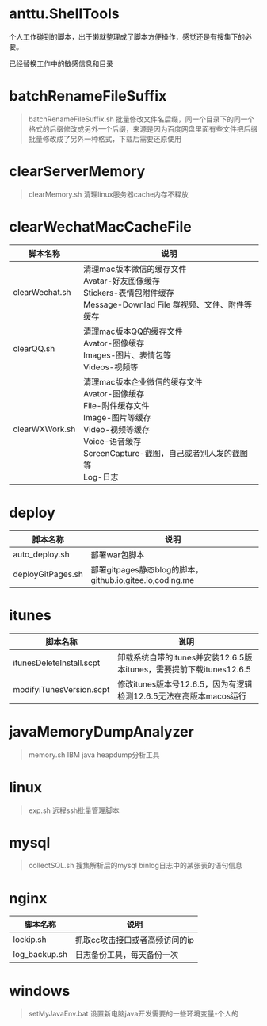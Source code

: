 # anttu.ShellTools
个人工作碰到的脚本，出于懒就整理成了脚本方便操作，感觉还是有搜集下的必要。

已经替换工作中的敏感信息和目录

# batchRenameFileSuffix
> batchRenameFileSuffix.sh 批量修改文件名后缀，同一个目录下的同一个格式的后缀修改成另外一个后缀，来源是因为百度网盘里面有些文件把后缀批量修改成了另外一种格式，下载后需要还原使用

# clearServerMemory
> clearMemory.sh 清理linux服务器cache内存不释放

# clearWechatMacCacheFile
脚本名称|说明
|-|-|
clearWechat.sh|清理mac版本微信的缓存文件<br>Avatar-好友图像缓存<br>Stickers-表情包附件缓存<br>Message-Downlad File 群视频、文件、附件等缓存  
clearQQ.sh|清理mac版本QQ的缓存文件<br>Avator-图像缓存<br>Images-图片、表情包等<br>Videos-视频等  
clearWXWork.sh|清理mac版本企业微信的缓存文件<br>Avator-图像缓存<br>File-附件缓存文件<br>Image-图片等缓存<br>Video-视频等缓存<br>Voice-语音缓存<br>ScreenCapture-截图，自己或者别人发的截图等<br>Log-日志

# deploy
脚本名称|说明
|-|-|
auto_deploy.sh|部署war包脚本
deployGitPages.sh|部署gitpages静态blog的脚本，github.io,gitee.io,coding.me


# itunes  
脚本名称|说明
|-|-|
itunesDeleteInstall.scpt|卸载系统自带的itunes并安装12.6.5版本itunes，需要提前下载itunes12.6.5  
modifyiTunesVersion.scpt|修改itunes版本号12.6.5，因为有逻辑检测12.6.5无法在高版本macos运行  

# javaMemoryDumpAnalyzer
> memory.sh IBM java heapdump分析工具

# linux
> exp.sh 远程ssh批量管理脚本

# mysql
> collectSQL.sh 搜集解析后的mysql binlog日志中的某张表的语句信息

# nginx
脚本名称|说明
|-|-|
lockip.sh|抓取cc攻击接口或者高频访问的ip  
log_backup.sh|日志备份工具，每天备份一次

# windows
> setMyJavaEnv.bat 设置新电脑java开发需要的一些环境变量-个人的
